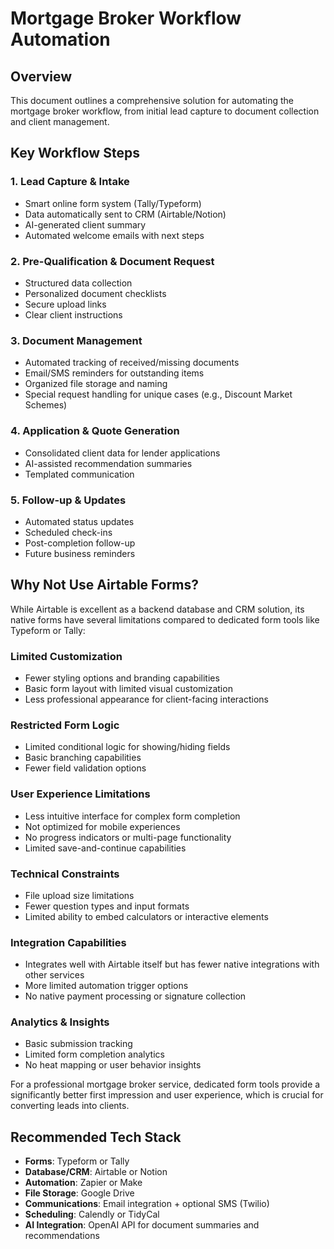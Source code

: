 # Mortgage Broker Workflow Automation

## Overview

This document outlines a comprehensive solution for automating the mortgage broker workflow, from initial lead capture to document collection and client management.

## Key Workflow Steps

### 1. Lead Capture & Intake

- Smart online form system (Tally/Typeform)
- Data automatically sent to CRM (Airtable/Notion)
- AI-generated client summary
- Automated welcome emails with next steps

### 2. Pre-Qualification & Document Request

- Structured data collection
- Personalized document checklists
- Secure upload links
- Clear client instructions

### 3. Document Management

- Automated tracking of received/missing documents
- Email/SMS reminders for outstanding items
- Organized file storage and naming
- Special request handling for unique cases (e.g., Discount Market Schemes)

### 4. Application & Quote Generation

- Consolidated client data for lender applications
- AI-assisted recommendation summaries
- Templated communication

### 5. Follow-up & Updates

- Automated status updates
- Scheduled check-ins
- Post-completion follow-up
- Future business reminders

## Why Not Use Airtable Forms?

While Airtable is excellent as a backend database and CRM solution, its native forms have several limitations compared to dedicated form tools like Typeform or Tally:

### Limited Customization

- Fewer styling options and branding capabilities
- Basic form layout with limited visual customization
- Less professional appearance for client-facing interactions

### Restricted Form Logic

- Limited conditional logic for showing/hiding fields
- Basic branching capabilities
- Fewer field validation options

### User Experience Limitations

- Less intuitive interface for complex form completion
- Not optimized for mobile experiences
- No progress indicators or multi-page functionality
- Limited save-and-continue capabilities

### Technical Constraints

- File upload size limitations
- Fewer question types and input formats
- Limited ability to embed calculators or interactive elements

### Integration Capabilities

- Integrates well with Airtable itself but has fewer native integrations with other services
- More limited automation trigger options
- No native payment processing or signature collection

### Analytics & Insights

- Basic submission tracking
- Limited form completion analytics
- No heat mapping or user behavior insights

For a professional mortgage broker service, dedicated form tools provide a significantly better first impression and user experience, which is crucial for converting leads into clients.

## Recommended Tech Stack

- **Forms**: Typeform or Tally
- **Database/CRM**: Airtable or Notion
- **Automation**: Zapier or Make
- **File Storage**: Google Drive
- **Communications**: Email integration + optional SMS (Twilio)
- **Scheduling**: Calendly or TidyCal
- **AI Integration**: OpenAI API for document summaries and recommendations
